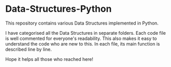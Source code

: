 # Data-Structures-Python
This repository contains various Data Structures implemented in Python.

I have categorised all the Data Structures in separate folders. 
Each code file is well commented for everyone's readability. This also makes it easy to understand the code who are new to this.
In each file, its main function is described line by line.

Hope it helps all those who reached here!
